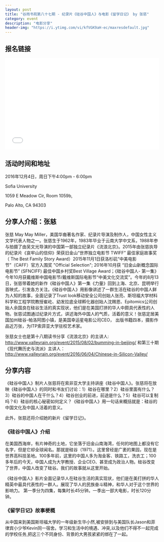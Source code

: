```yaml
---
layout: post
title: "谷雨书苑第八十七期 - 纪录片《硅谷中国人》与电影《留学日记》 by 张慈"
category: event
description: "电影分享"
header-img: "https://i.ytimg.com/vi/kfVGK9aH-ec/maxresdefault.jpg"
---
```


## 报名链接
<div style="width:100%; text-align:left;" ><iframe src="//eventbrite.com/tickets-external?eid=28712848904&ref=etckt" frameborder="0" height="300" width="100%" vspace="0" hspace="0" marginheight="5" marginwidth="5" scrolling="auto" allowtransparency="true"></iframe></div>

## 活动时间和地址
2016年12月4日，周日下午4:00pm - 6:00pm

Sofia University 

1059 E Meadow Cir, Room 1059b,

Palo Alto, CA 94303

## 分享人介绍：张慈

张慈 May May Miller，美国华裔著名作家、纪录片导演及制作人，中国女性主义文学代表人物之一。张慈生于1962年，1983年毕业于云南大学中文系，1988年参与拍摄了由吴文光导演的中国第一部独立纪录片《流浪北京》。2015年由张慈执导的纪录片《哀牢山的信仰》荣获旧金山“世界独立电影节 TWIFF” 最佳家庭故事奖（ The Best Family Story Award）2015年11月1日获洛杉矶“中美电影节”（CAFF）官方入围奖 "Official Selection"; 2016年10月获 “旧金山新概念国际电影节” (SFNCIFF) 最佳中国乡村奖Best Village Award；《硅谷中国人- 第一集》今年10月获戴维斯中国电影节/戴维斯国际电影节“中美文化交流奖”。今年的8月13日，张慈带着她的新作《硅谷中国人》第一集《力量》回到上海、北京、昆明举行首映式，引发各方关注。《硅谷中国人》用影像讲述了一群生活在硅谷的中国人鲜为人知的故事，全面记录了Trust look移动安全公司创始人张亮、斯坦福大学材料科学和工程学院教授崔屹、幼发拉底全球孵化器创始人沈赐恩、Epitomics公司创始人余国良在硅谷生活的真实现状，他们是在美国打拼的华人中颇具代表性的人物。张慈试图通过纪录片方式，讲述海外中国人的气质，活着的意义！张慈定居美国加州硅谷-帕洛阿图小镇，是美国幸运星电影公司CEO， 出版书籍四本，摄影作品近万张，为ITP索菲亚大学驻校艺术家。

张慈女士也是第十八期读书分享《流浪北京》的主讲人: http://www.valleyrain.org/event/2015/08/02/bumming-in-beijing/ 和第三十期《现代舞历史与流派》主讲人：http://www.valleyrain.org/event/2016/06/04/Chinese-in-Silicon-Valley/

## 分享内容

《硅谷中国人》制片人张慈将在索非亚大学主持讲座《硅谷中国人》。张慈将在放映《硅谷中国人》的同时和书友们讨论：1）硅谷在哪里？2）硅谷里面有什么？3）硅谷的中国人在干什么？4）硅谷创业的前进，前途是什么？5）硅谷可以复制吗？6）硅谷的核心秘密如何定义？《硅谷中国人》用一句话来概括就是：硅谷的中国文化及中国人活着的意义。

此外，张慈还将介绍她的新片《留学日记》。

### 《硅谷中国人》介绍

在美国西海岸，有片神奇的土地，它坐落于旧金山南海湾，任何的地图上都没有它名字，但是它却全球闻名。那就是硅谷（1971）。这里曾经是广袤的果园，现在是世界高科技圣地。100多年前，这里的中国人多为淘金客、铁路工，洗衣工；100多年后的今天，中国人成为大学教授、企业CEO、甚至成为政治人物。硅谷改变了世界，中国人改变了硅谷。我们的故事就从这里开始。

《硅谷中国人》影片全面记录华人在硅谷生活的真实现状，他们是在美打拼的华人精英中最具代表性的一群人。展现了华人的民族奋斗精神，和华人对于这个世界的影响力。 第一季分为四集，每集时长45分钟。一季出一部大电影，时长120分钟。

### 《留学日记》故事梗概

从中国来到美国斯坦福大学的一年级新生华小然,被安排到与美国队⻓Jason和菲律宾小少爷Kevin同一宿舍。学习和生活中的境遇、冲突,以及他们不得不一起完成的学校任务,把这三个不同身份、背景的大男孩紧紧的绑在了一起。
